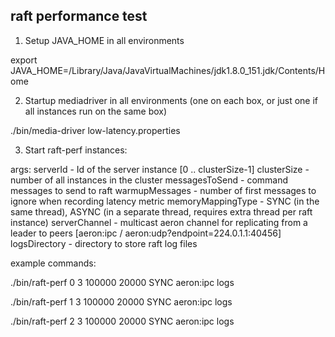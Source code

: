 ## raft performance test

1. Setup JAVA_HOME in all environments

export JAVA_HOME=/Library/Java/JavaVirtualMachines/jdk1.8.0_151.jdk/Contents/Home

2. Startup mediadriver in all environments (one on each box, or just one if all instances run on the same box)

./bin/media-driver low-latency.properties

3. Start raft-perf instances:

args:
    serverId - Id of the server instance [0 .. clusterSize-1]
    clusterSize - number of all instances in the cluster
    messagesToSend - command messages to send to raft
    warmupMessages - number of first messages to ignore when recording latency metric
    memoryMappingType -  SYNC (in the same thread),  ASYNC (in a separate thread, requires extra thread per raft instance)
    serverChannel - multicast aeron channel for replicating from a leader to peers [aeron:ipc / aeron:udp?endpoint=224.0.1.1:40456]
    logsDirectory - directory to store raft log files

example commands:

./bin/raft-perf 0 3 100000 20000 SYNC aeron:ipc logs

./bin/raft-perf 1 3 100000 20000 SYNC aeron:ipc logs

./bin/raft-perf 2 3 100000 20000 SYNC aeron:ipc logs


